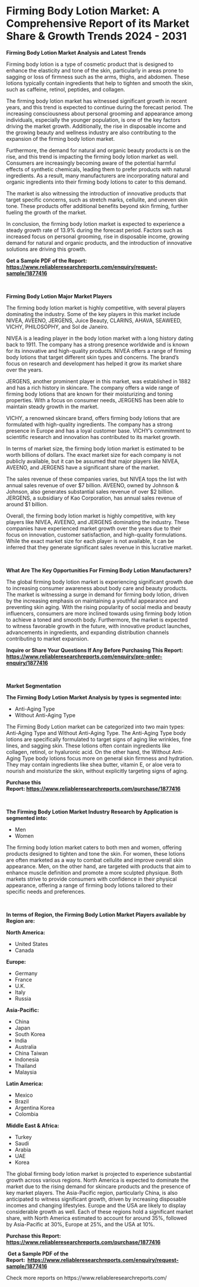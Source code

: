 <p><h1>Firming Body Lotion Market: A Comprehensive Report of its Market Share & Growth Trends 2024 - 2031</h1></p><p><strong>Firming Body Lotion Market Analysis and Latest Trends</strong></p>
<p><p>Firming body lotion is a type of cosmetic product that is designed to enhance the elasticity and tone of the skin, particularly in areas prone to sagging or loss of firmness such as the arms, thighs, and abdomen. These lotions typically contain ingredients that help to tighten and smooth the skin, such as caffeine, retinol, peptides, and collagen.</p><p>The firming body lotion market has witnessed significant growth in recent years, and this trend is expected to continue during the forecast period. The increasing consciousness about personal grooming and appearance among individuals, especially the younger population, is one of the key factors driving the market growth. Additionally, the rise in disposable income and the growing beauty and wellness industry are also contributing to the expansion of the firming body lotion market.</p><p>Furthermore, the demand for natural and organic beauty products is on the rise, and this trend is impacting the firming body lotion market as well. Consumers are increasingly becoming aware of the potential harmful effects of synthetic chemicals, leading them to prefer products with natural ingredients. As a result, many manufacturers are incorporating natural and organic ingredients into their firming body lotions to cater to this demand.</p><p>The market is also witnessing the introduction of innovative products that target specific concerns, such as stretch marks, cellulite, and uneven skin tone. These products offer additional benefits beyond skin firming, further fueling the growth of the market.</p><p>In conclusion, the firming body lotion market is expected to experience a steady growth rate of 13.9% during the forecast period. Factors such as increased focus on personal grooming, rise in disposable income, growing demand for natural and organic products, and the introduction of innovative solutions are driving this growth.</p></p>
<p><strong>Get a Sample PDF of the Report:&nbsp; <a href="https://www.reliableresearchreports.com/enquiry/request-sample/1877416">https://www.reliableresearchreports.com/enquiry/request-sample/1877416</a></strong></p>
<p>&nbsp;</p>
<p><strong>Firming Body Lotion Major Market Players</strong></p>
<p><p>The firming body lotion market is highly competitive, with several players dominating the industry. Some of the key players in this market include NIVEA, AVEENO, JERGENS, Juice Beauty, CLARINS, AHAVA, SEAWEED, VICHY, PHILOSOPHY, and Sol de Janeiro.</p><p>NIVEA is a leading player in the body lotion market with a long history dating back to 1911. The company has a strong presence worldwide and is known for its innovative and high-quality products. NIVEA offers a range of firming body lotions that target different skin types and concerns. The brand’s focus on research and development has helped it grow its market share over the years.</p><p>JERGENS, another prominent player in this market, was established in 1882 and has a rich history in skincare. The company offers a wide range of firming body lotions that are known for their moisturizing and toning properties. With a focus on consumer needs, JERGENS has been able to maintain steady growth in the market.</p><p>VICHY, a renowned skincare brand, offers firming body lotions that are formulated with high-quality ingredients. The company has a strong presence in Europe and has a loyal customer base. VICHY’s commitment to scientific research and innovation has contributed to its market growth.</p><p>In terms of market size, the firming body lotion market is estimated to be worth billions of dollars. The exact market size for each company is not publicly available, but it can be assumed that major players like NIVEA, AVEENO, and JERGENS have a significant share of the market.</p><p>The sales revenue of these companies varies, but NIVEA tops the list with annual sales revenue of over $7 billion. AVEENO, owned by Johnson & Johnson, also generates substantial sales revenue of over $2 billion. JERGENS, a subsidiary of Kao Corporation, has annual sales revenue of around $1 billion.</p><p>Overall, the firming body lotion market is highly competitive, with key players like NIVEA, AVEENO, and JERGENS dominating the industry. These companies have experienced market growth over the years due to their focus on innovation, customer satisfaction, and high-quality formulations. While the exact market size for each player is not available, it can be inferred that they generate significant sales revenue in this lucrative market.</p></p>
<p>&nbsp;</p>
<p><strong>What Are The Key Opportunities For Firming Body Lotion Manufacturers?</strong></p>
<p><p>The global firming body lotion market is experiencing significant growth due to increasing consumer awareness about body care and beauty products. The market is witnessing a surge in demand for firming body lotion, driven by the increasing emphasis on maintaining a youthful appearance and preventing skin aging. With the rising popularity of social media and beauty influencers, consumers are more inclined towards using firming body lotion to achieve a toned and smooth body. Furthermore, the market is expected to witness favorable growth in the future, with innovative product launches, advancements in ingredients, and expanding distribution channels contributing to market expansion.</p></p>
<p><strong>Inquire or Share Your Questions If Any Before Purchasing This Report: <a href="https://www.reliableresearchreports.com/enquiry/pre-order-enquiry/1877416">https://www.reliableresearchreports.com/enquiry/pre-order-enquiry/1877416</a></strong></p>
<p>&nbsp;</p>
<p><strong>Market Segmentation</strong></p>
<p><strong>The Firming Body Lotion Market Analysis by types is segmented into:</strong></p>
<p><ul><li>Anti-Aging Type</li><li>Without Anti-Aging Type</li></ul></p>
<p><p>The Firming Body Lotion market can be categorized into two main types: Anti-Aging Type and Without Anti-Aging Type. The Anti-Aging Type body lotions are specifically formulated to target signs of aging like wrinkles, fine lines, and sagging skin. These lotions often contain ingredients like collagen, retinol, or hyaluronic acid. On the other hand, the Without Anti-Aging Type body lotions focus more on general skin firmness and hydration. They may contain ingredients like shea butter, vitamin E, or aloe vera to nourish and moisturize the skin, without explicitly targeting signs of aging.</p></p>
<p><strong>Purchase this Report:&nbsp;<a href="https://www.reliableresearchreports.com/purchase/1877416">https://www.reliableresearchreports.com/purchase/1877416</a></strong></p>
<p>&nbsp;</p>
<p><strong>The Firming Body Lotion Market Industry Research by Application is segmented into:</strong></p>
<p><ul><li>Men</li><li>Women</li></ul></p>
<p><p>The firming body lotion market caters to both men and women, offering products designed to tighten and tone the skin. For women, these lotions are often marketed as a way to combat cellulite and improve overall skin appearance. Men, on the other hand, are targeted with products that aim to enhance muscle definition and promote a more sculpted physique. Both markets strive to provide consumers with confidence in their physical appearance, offering a range of firming body lotions tailored to their specific needs and preferences.</p></p>
<p>&nbsp;</p>
<p><strong>In terms of Region, the Firming Body Lotion Market Players available by Region are:</strong></p>
<p>
    <p> <strong> North America: </strong>
        <ul>
            <li>United States</li>
            <li>Canada</li>
        </ul>
        </p> 
    <p> <strong> Europe: </strong>
        <ul>
            <li>Germany</li>
            <li>France</li>
            <li>U.K.</li>
            <li>Italy</li>
            <li>Russia</li>
        </ul>
        </p> 
    <p> <strong> Asia-Pacific: </strong>
        <ul>
            <li>China</li>
            <li>Japan</li>
            <li>South Korea</li>
            <li>India</li>
            <li>Australia</li>
            <li>China Taiwan</li>
            <li>Indonesia</li>
            <li>Thailand</li>
            <li>Malaysia</li>
        </ul>
        </p> 
    <p> <strong> Latin America: </strong>
        <ul>
            <li>Mexico</li>
            <li>Brazil</li>
            <li>Argentina Korea</li>
            <li>Colombia</li>
        </ul>
        </p> 
    <p> <strong> Middle East & Africa: </strong>
        <ul>
            <li>Turkey</li>
            <li>Saudi</li>
            <li>Arabia</li>
            <li>UAE</li>
            <li>Korea</li>
        </ul>
    </p>
    </p>
<p><p>The global firming body lotion market is projected to experience substantial growth across various regions. North America is expected to dominate the market due to the rising demand for skincare products and the presence of key market players. The Asia-Pacific region, particularly China, is also anticipated to witness significant growth, driven by increasing disposable incomes and changing lifestyles. Europe and the USA are likely to display considerable growth as well. Each of these regions hold a significant market share, with North America estimated to account for around 35%, followed by Asia-Pacific at 30%, Europe at 25%, and the USA at 10%.</p></p>
<p><strong>Purchase this Report: <a href="https://www.reliableresearchreports.com/purchase/1877416">https://www.reliableresearchreports.com/purchase/1877416</a></strong></p>
<p>&nbsp;<strong>Get a Sample PDF of the Report:&nbsp;&nbsp;<a href="https://www.reliableresearchreports.com/enquiry/request-sample/1877416">https://www.reliableresearchreports.com/enquiry/request-sample/1877416</a></strong></p>
<p><strong></strong></p>
<p>Check more reports on https://www.reliableresearchreports.com/</p>